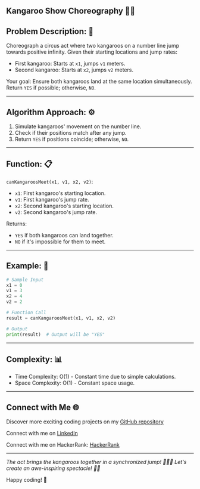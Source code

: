 ## Kangaroo Show Choreography 🦘🎪

## Problem Description: 📝
Choreograph a circus act where two kangaroos on a number line jump towards positive infinity. Given their starting locations and jump rates:
- First kangaroo: Starts at `x1`, jumps `v1` meters.
- Second kangaroo: Starts at `x2`, jumps `v2` meters.

Your goal: Ensure both kangaroos land at the same location simultaneously. Return `YES` if possible; otherwise, `NO`.

---

## Algorithm Approach: ⚙️
1. Simulate kangaroos' movement on the number line.
2. Check if their positions match after any jump.
3. Return `YES` if positions coincide; otherwise, `NO`.

---

## Function: 📋

`canKangaroosMeet(x1, v1, x2, v2)`:
- `x1`: First kangaroo's starting location.
- `v1`: First kangaroo's jump rate.
- `x2`: Second kangaroo's starting location.
- `v2`: Second kangaroo's jump rate.

Returns:
- `YES` if both kangaroos can land together.
- `NO` if it's impossible for them to meet.

---

## Example: 🎯

```python
# Sample Input
x1 = 0
v1 = 3
x2 = 4
v2 = 2

# Function Call
result = canKangaroosMeet(x1, v1, x2, v2)

# Output
print(result)  # Output will be "YES"
```

---

## Complexity: 📊
- Time Complexity: O(1) - Constant time due to simple calculations.
- Space Complexity: O(1) - Constant space usage.

---

## Connect with Me 🌐 

Discover more exciting coding projects on my [GitHub repository](https://github.com/Maham-j)

Connect with me on [LinkedIn](https://www.linkedin.com/in/maham-jamil-268584267)

Connect with me on HackerRank: [HackerRank ](https://www.hackerrank.com/maham_jamil)

---

*The act brings the kangaroos together in a synchronized jump! 🎩🐨✨ Let's create an awe-inspiring spectacle! 🌟🎉*

Happy coding! 🚀
